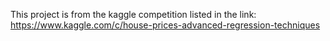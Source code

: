 This project is from the kaggle competition listed in the link:
https://www.kaggle.com/c/house-prices-advanced-regression-techniques
